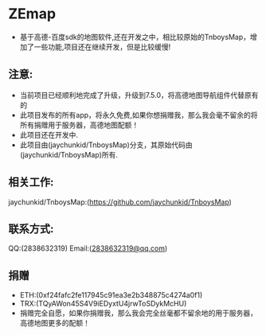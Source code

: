 ﻿# ZEmap
- 基于高德-百度sdk的地图软件,还在开发之中，相比较原始的TnboysMap，增加了一些功能,项目还在继续开发，但是比较缓慢!

## 注意:
- 当前项目已经顺利地完成了升级，升级到7.5.0，将高德地图导航组件代替原有的
- 此项目发布的所有app，将永久免费,如果你想捐赠我，那么我会毫不留余的将所有捐赠用于服务器，高德地图配额！
- 此项目还在开发中.
- 此项目由(jaychunkid/TnboysMap)分支，其原始代码由(jaychunkid/TnboysMap)所有.


## 相关工作:
jaychunkid/TnboysMap:(https://github.com/jaychunkid/TnboysMap)

## 联系方式:
 QQ:(2838632319)
 Email:(2838632319@qq.com)

 ## 捐赠
 - ETH:(0xf24fafc2fe117945c91ea3e2b348875c4274a0f1)
 - TRX:(TQyAWon45S4V9iEDyxtU4jrwToSDykMcHU)
 - 捐赠完全自愿，如果你捐赠我，那么我会完全丝毫都不留余地的用于服务器，高德地图更多的配额！
